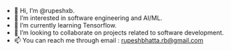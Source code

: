 - 👋 Hi, I’m @rupeshxb.
- 👀 I’m interested in software engineering and AI/ML.
- 🌱 I’m currently learning Tensorflow.
- 💞️ I’m looking to collaborate on projects related to software development.
- 📫 You can reach me through email : rupeshbhatta.rb@gmail.com

<!---
rupeshxb/rupeshxb is a ✨ special ✨ repository because its `README.md` (this file) appears on your GitHub profile.
You can click the Preview link to take a look at your changes.
--->
